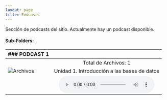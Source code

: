 ```yaml
---
layout: page
title: Podcasts
---
```

Sección de podcasts del sitio. Actualmente hay un podcast disponible.
#### Sub-Folders: 

| ### PODCAST 1  |  | 
| :------- | :------: | 
|   | Total de Archivos: 1 | 
| ![Archivos](https://basededatostec.github.io/img/01archivos.png "Podcasts")  | Unidad 1. Introducción a las bases de datos      | 
|   | <audio src="https://basededatostec.github.io/img/podcast.mp3" controls="controls" type="audio/mpeg" preload="preload"></audio> | 

